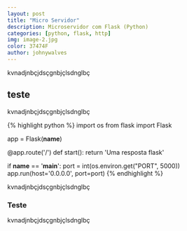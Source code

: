 ```yaml
---
layout: post
title: "Micro Servidor"
description: Microservidor com Flask (Python)
categories: [python, flask, http]
img: image-2.jpg
color: 37474F
author: johnywalves
---
```


kvnadjnbçjdsçgnbjçlsdnglbç  

## teste

kvnadjnbçjdsçgnbjçlsdnglbç  

{% highlight python %}
import os
from flask import Flask

app = Flask(__name__)

@app.route('/')
def start():
    return 'Uma resposta flask'
	
if __name__ == '__main__':
    port = int(os.environ.get("PORT", 5000))
    app.run(host='0.0.0.0', port=port)
{% endhighlight %}


kvnadjnbçjdsçgnbjçlsdnglbç  

### Teste

kvnadjnbçjdsçgnbjçlsdnglbç  